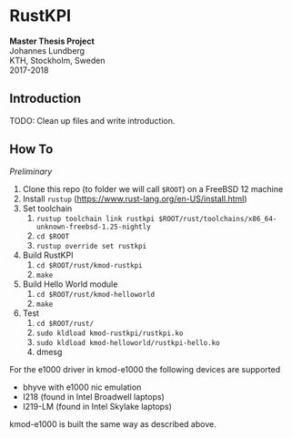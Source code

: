# RustKPI 

**Master Thesis Project**  
Johannes Lundberg  
KTH, Stockholm, Sweden  
2017-2018

## Introduction

TODO: Clean up files and write introduction.


## How To 

*Preliminary*


1. Clone this repo (to folder we will call `$ROOT`) on a FreeBSD 12 machine
1. Install `rustup` (https://www.rust-lang.org/en-US/install.html)
1. Set toolchain
   1. `rustup toolchain link rustkpi $ROOT/rust/toolchains/x86_64-unknown-freebsd-1.25-nightly`
   1. `cd $ROOT`
   1. `rustup override set rustkpi`
1. Build RustKPI
   1. `cd $ROOT/rust/kmod-rustkpi`
   1. `make`
1. Build Hello World module
   1. `cd $ROOT/rust/kmod-helloworld`
   1. `make`
1. Test
   1. `cd $ROOT/rust/`
   1. `sudo kldload kmod-rustkpi/rustkpi.ko`
   1. `sudo kldload kmod-helloworld/rustkpi-hello.ko`
   1. dmesg

For the e1000 driver in kmod-e1000 the following devices are supported
* bhyve with e1000 nic emulation
* I218 (found in Intel Broadwell laptops)
* I219-LM (found in Intel Skylake laptops)
 
kmod-e1000 is built the same way as described above. 

